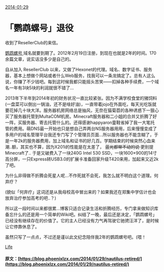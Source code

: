 [ 2014-01-29 ](/2014/01/29/nautilus-retired/)

#  「鹦鹉螺号」退役 

收到了ResellerClub的来信。 

[ 鹦鹉螺号 ](http://www.seainsight.me) 域名就要到期了。2012年2月19日注册，到现在也就是2年的时间。170余篇文章，说实话没多少是自己的。 

自从加入 ResellerClub 以来，又做了Hexonet的代理。域名、数字证书、服务器，基本上想做个网站或者什么Web服务，找我可以一条龙搞定了。总有人这么说，你赚了不少钱吧。每到这时候我都只能摇头苦笑——扣掉各种手续费，一个域名一年有3块5块的利润就很不错了… 

2013年下半年到2014年初的财务状况一直比较紧张。因为不满学校食堂的猪饲料(一盘菜可以倒出一锅油，还不是啥好油)，一直带着jojo在外面吃，每天光吃饭就要花掉几十块大洋。服务器机房网络总是抽风，无奈在猫菊苣的各种诱惑下一狠心买了服务器托管到MultaCOM机房。Minecraft服务器和二小姐的合并又折腾了好一阵，买服务器、寄去托管什么的。还得感谢happyaron童鞋省掉了我一大笔托管的费用。萌DNS最一开始也只是想自己弄两台NS服务器用用，后来慢慢变成了多用户的域名管理平台我还专门写了个管理员页面…所以服务器也不能含糊了，于是一年2k的服务器费用，加上域名和证书的好几百。学期结束的时候突然心血来潮..额，其实也不算，因为X201i的性能是在太差了， <del> 蓝光都带不动的说 </del> 更别提Minecraft了.. 于是又破费入了一块240G Intel 530 SSD，一块1600×900的14寸高分屏，一只Express转USB3.0的扩展卡准备回家升级T420来用，加起来又近2k了吧。 

为什么非得做不折腾会死星人呢…不作死就不会死，我怎么就不明白这个道理。何弃疗？ 

(貌似「何弃疗」这词还是从我母校高中冒出来的？如果我还在郑集中学估计也会放弃治疗参加高考的吧..？) 

所以这一段时间以来都很累…博客只适合记录生活和折腾经历，专门拿来做知识库备忘什么的还是用一个简单的Wiki吧。纠结了一晚，最后还是决定，「鹦鹉螺号」已经没有继续存在的价值了。它的主人已经没有力气再驾驶它驰骋汪洋了，是时候让它停靠休息了。 

虽然只写了一点点，不过还是谨以此文纪念陪伴我2年的鹦鹉螺号吧。(喂！ 

[ Life ](/categories/Life/)
#### 原文：[https://blog.phoenixlzx.com/2014/01/29/nautilus-retired/](https://blog.phoenixlzx.com/2014/01/29/nautilus-retired/)